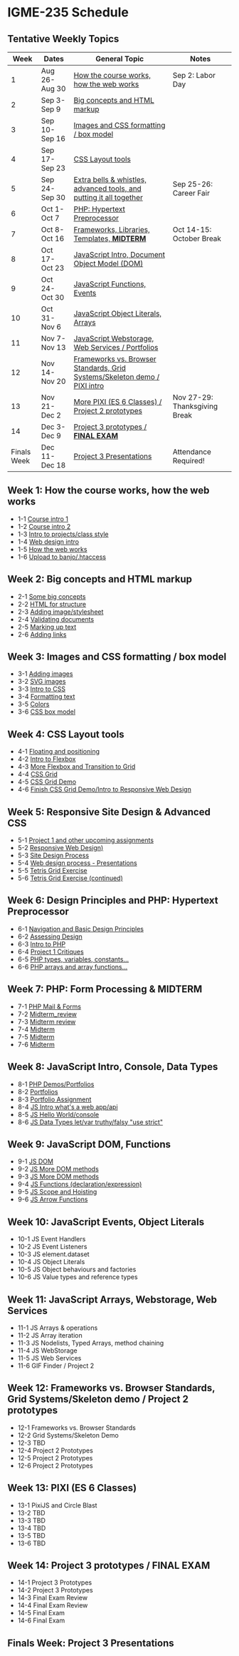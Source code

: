 # IGME-235 Schedule

## Tentative Weekly Topics

| Week        | Dates         | General Topic                                                       | Notes |
|-------------|---------------|---------------------------------------------------------------------|---------|
| 1           | Aug 26-Aug 30 | [How the course works, how the web works](#week1)                   | Sep 2: Labor Day        |
| 2           | Sep 3-Sep 9   | [Big concepts and HTML markup](#week2)                              |         |
| 3           | Sep 10-Sep 16 | [Images and CSS formatting / box model](#week3)                     |         |
| 4           | Sep 17-Sep 23 | [CSS Layout tools](#week4)                                                  |         |
| 5           | Sep 24-Sep 30 | [Extra bells & whistles, advanced tools, and putting it all together](#week5) | Sep 25-26: Career Fair        |
| 6           | Oct 1-Oct 7   | [PHP: Hypertext Preprocessor](#week6)                                 |         |
| 7           | Oct 8-Oct 16  | [Frameworks, Libraries, Templates, **MIDTERM**](#week7)               | Oct 14-15: October Break |
| 8           | Oct 17-Oct 23 | [JavaScript Intro, Document Object Model (DOM)](#week8)               |         |
| 9           | Oct 24-Oct 30 | [JavaScript Functions, Events](#week9)                                |         |
| 10          | Oct 31-Nov 6  | [JavaScript Object Literals, Arrays](#week10)                         |         |
| 11          | Nov 7-Nov 13  | [JavaScript Webstorage, Web Services / Portfolios](#week11)           |         |
| 12          | Nov 14-Nov 20 | [Frameworks vs. Browser Standards, Grid Systems/Skeleton demo / PIXI intro](#week12)  |         |
| 13          | Nov 21-Dec 2  | [More PIXI (ES 6 Classes) / Project 2 prototypes](#week13)            | Nov 27-29: Thanksgiving Break  |
| 14          | Dec 3-Dec 9   | [Project 3 prototypes / **FINAL EXAM**](#week14)                      |         |
| Finals Week | Dec 11-Dec 18 | [Project 3 Presentations](#finalsweek)                                | Attendance Required! |

## <a id="week1">Week 1: How the course works, how the web works
  
- 1-1 [Course intro 1](sessions/1-1.md)
- 1-2 [Course intro 2](sessions/1-2.md)
- 1-3 [Intro to projects/class style](sessions/1-3.md)
- 1-4 [Web design intro](sessions/1-4.md)
- 1-5 [How the web works](sessions/1-5.md)
- 1-6 [Upload to banjo/.htaccess](sessions/1-6.md)
  
## <a id="week2">Week 2: Big concepts and HTML markup
  
- 2-1 [Some big concepts](sessions/2-1.md)
- 2-2 [HTML for structure](sessions/2-2.md)
- 2-3 [Adding image/stylesheet](sessions/2-3.md)
- 2-4 [Validating documents](sessions/2-4.md)
- 2-5 [Marking up text](sessions/2-5.md)
- 2-6 [Adding links](sessions/2-6.md)
  
## <a id="week3">Week 3: Images and CSS formatting / box model

- 3-1 [Adding images](sessions/3-1.md)
- 3-2 [SVG images](sessions/3-2.md)
- 3-3 [Intro to CSS](sessions/3-3.md)
- 3-4 [Formatting text](sessions/3-4.md)
- 3-5 [Colors](sessions/3-5.md)
- 3-6 [CSS box model](sessions/3-6.md)

## <a id="week4">Week 4: CSS Layout tools
  
- 4-1 [Floating and positioning](sessions/4-1.md)
- 4-2 [Intro to Flexbox](sessions/4-2.md)
- 4-3 [More Flexbox and Transition to Grid](sessions/4-3.md)
- 4-4 [CSS Grid](sessions/4-4.md)
- 4-5 [CSS Grid Demo](sessions/4-5.md)
- 4-6 [Finish CSS Grid Demo/Intro to Responsive Web Design](sessions/4-6.md)
  
## <a id="week5">Week 5: Responsive Site Design & Advanced CSS 

- 5-1 [Project 1 and other upcoming assignments](sessions/5-1.md)
- 5-2 [Responsive Web Design)](sessions/5-2.md)
- 5-3 [Site Design Process](sessions/5-3.md)
- 5-4 [Web design process - Presentations](sessions/5-4.md)
- 5-5 [Tetris Grid Exercise](sessions/5-5.md)
- 5-6 [Tetris Grid Exercise (continued)](sessions/5-6.md)

## <a id="week6">Week 6: Design Principles and PHP: Hypertext Preprocessor

- 6-1 [Navigation and Basic Design Principles](sessions/6-1.md)
- 6-2 [Assessing Design](sessions/6-2.md)
- 6-3 [Intro to PHP](sessions/6-3.md)
- 6-4 [Project 1 Critiques](sessions/6-4.md)
- 6-5 [PHP types, variables, constants...](sessions/6-5.md)
- 6-6 [PHP arrays and array functions...](sessions/6-6.md)

## <a id="week7">Week 7: PHP: Form Processing & **MIDTERM**

- 7-1 [PHP Mail & Forms](sessions/7-1.md)
- 7-2 [Midterm_review](sessions/7-2.md)
- 7-3 [Midterm review](sessions/7-3.md)
- 7-4 [Midterm](sessions/7-4.md)
- 7-5 [Midterm](sessions/7-5.md)
- 7-6 [Midterm](sessions/7-6.md)

## <a id="week8">Week 8: JavaScript Intro, Console, Data Types

- 8-1 [PHP Demos/Portfolios](sessions/8-1.md)
- 8-2 [Portfolios](sessions/8-2.md)
- 8-3 [Portfolio Assignment](sessions/8-3.md)
- 8-4 [JS Intro what's a web app/api](sessions/8-4.md)
- 8-5 [JS Hello World/console](sessions/8-5.md)
- 8-6 [JS Data Types let/var truthy/falsy "use strict"](sessions/8-6.md)


## <a id="week9">Week 9: JavaScript DOM, Functions 
- 9-1 [JS DOM](sessions/9-1.md)
- 9-2 [JS More DOM methods](sessions/9-2.md)
- 9-3 [JS More DOM methods](sessions/9-3.md)
- 9-4 [JS Functions (declaration/expression)](sessions/9-4.md)
- 9-5 [JS Scope and Hoisting](sessions/9-5.md)
- 9-6 [JS Arrow Functions](sessions/9-6.md)

## <a id="week10">Week 10: JavaScript Events, Object Literals
  
- 10-1 JS Event Handlers
- 10-2 JS Event Listeners
- 10-3 JS element.dataset
- 10-4 JS Object Literals
- 10-5 JS Object behaviours and factories
- 10-6 JS Value types and reference types

## <a id="week11">Week 11: JavaScript Arrays, Webstorage, Web Services
  
- 11-1 JS Arrays & operations
- 11-2 JS Array iteration
- 11-3 JS Nodelists, Typed Arrays, method chaining
- 11-4 JS WebStorage 
- 11-5 JS Web Services
- 11-6 GIF Finder / Project 2

## <a id="week12">Week 12: Frameworks vs. Browser Standards, Grid Systems/Skeleton demo / Project 2 prototypes
  
- 12-1 Frameworks vs. Browser Standards
- 12-2 Grid Systems/Skeleton Demo
- 12-3 TBD
- 12-4 Project 2 Prototypes
- 12-5 Project 2 Prototypes
- 12-6 Project 2 Prototypes

## <a id="week13">Week 13: PIXI (ES 6 Classes) 
  
- 13-1 PixiJS and Circle Blast
- 13-2 TBD
- 13-3 TBD
- 13-4 TBD
- 13-5 TBD
- 13-6 TBD
 
## <a id="week14">Week 14: Project 3 prototypes / **FINAL EXAM** 
  
- 14-1 Project 3 Prototypes
- 14-2 Project 3 Prototypes
- 14-3 Final Exam Review
- 14-4 Final Exam Review
- 14-5 Final Exam
- 14-6 Final Exam

## <a id="finalsweek">Finals Week: Project 3 Presentations  
